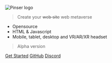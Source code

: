 ![Pinser logo](https://www.digipair.ai/assets/images/logo/logo.png)

> Create your <strike>web site</strike> web metaverse

- Opensource
- HTML & Javascript
- Mobile, tablet, desktop and VR/AR/XR headset

> Alpha version

[Get Started](#main)
[GitHub](https://github.com/digipair/digipair-xr)
[Discord](https://discord.gg/kCqF8xaMHJ)
